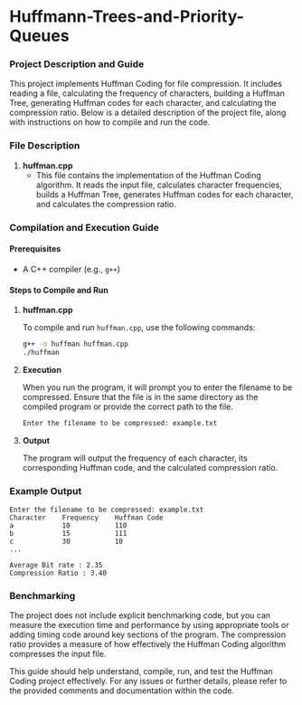 # Huffmann-Trees-and-Priority-Queues
### Project Description and Guide

This project implements Huffman Coding for file compression. It includes reading a file, calculating the frequency of characters, building a Huffman Tree, generating Huffman codes for each character, and calculating the compression ratio. Below is a detailed description of the project file, along with instructions on how to compile and run the code.

### File Description

1. **huffman.cpp**
   - This file contains the implementation of the Huffman Coding algorithm. It reads the input file, calculates character frequencies, builds a Huffman Tree, generates Huffman codes for each character, and calculates the compression ratio.

### Compilation and Execution Guide

#### Prerequisites

- A C++ compiler (e.g., `g++`)

#### Steps to Compile and Run

1. **huffman.cpp**

   To compile and run `huffman.cpp`, use the following commands:

   ```sh
   g++ -o huffman huffman.cpp
   ./huffman
   ```

2. **Execution**

   When you run the program, it will prompt you to enter the filename to be compressed. Ensure that the file is in the same directory as the compiled program or provide the correct path to the file.

   ```sh
   Enter the filename to be compressed: example.txt
   ```

3. **Output**

   The program will output the frequency of each character, its corresponding Huffman code, and the calculated compression ratio.

### Example Output

```
Enter the filename to be compressed: example.txt
Character    Frequency    Huffman Code
a            10           110
b            15           111
c            30           10
...

Average Bit rate : 2.35
Compression Ratio : 3.40
```

### Benchmarking

The project does not include explicit benchmarking code, but you can measure the execution time and performance by using appropriate tools or adding timing code around key sections of the program. The compression ratio provides a measure of how effectively the Huffman Coding algorithm compresses the input file.

This guide should help understand, compile, run, and test the Huffman Coding project effectively. For any issues or further details, please refer to the provided comments and documentation within the code.
